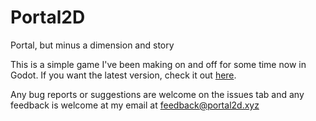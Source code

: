 # Portal2D
Portal, but minus a dimension and story

This is a simple game I've been making on and off for some time now in Godot. If you want the latest version, check it out [here](https://mega.nz/folder/HdxB0ZTS#lHFn_KhyYT1On3dZaaKjwg).

Any bug reports or suggestions are welcome on the issues tab and any feedback is welcome at my email at feedback@portal2d.xyz
